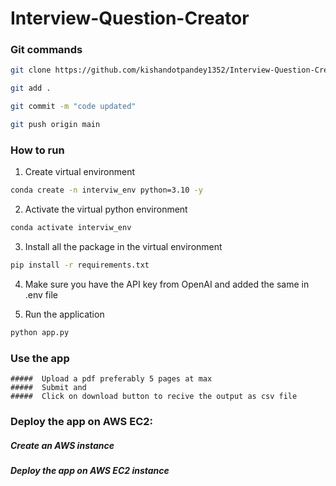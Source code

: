 # Interview-Question-Creator

### Git commands

``` bash
git clone https://github.com/kishandotpandey1352/Interview-Question-Creator.git
```
```bash
git add .
```
```bash
git commit -m "code updated"
```
```bash
git push origin main
```

### How to run

1. Create virtual environment
``` bash
conda create -n interviw_env python=3.10 -y
```
2. Activate the virtual python environment
```bash
conda activate interviw_env

```
3. Install all the package in the virtual environment
```bash
pip install -r requirements.txt

```
4. Make sure you have the API key from OpenAI and added the same in .env file

5. Run the application 
```bash
python app.py

```

### Use the app
    #####  Upload a pdf preferably 5 pages at max
    #####  Submit and
    #####  Click on download button to recive the output as csv file

### Deploy the app on AWS EC2: 
##### Create an AWS instance
##### Deploy the app on AWS EC2 instance


